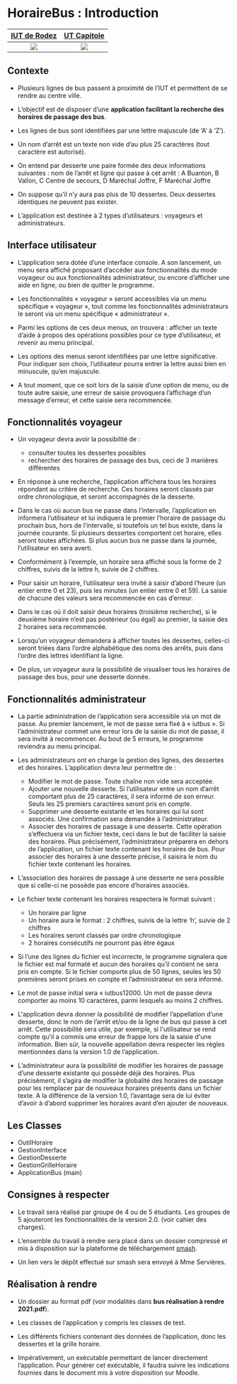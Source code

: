 # HoraireBus : Introduction


[IUT de Rodez](http://www.iut-rodez.fr/)|  [UT Capitole](https://www.ut-capitole.fr/)
:--------------------------------------:|:-------------------------:
![](http://www.iut-rodez.fr/logo.jpg)   |  ![](https://upload.wikimedia.org/wikipedia/fr/thumb/2/2f/Universit%C3%A9_Toulouse_1_%28logo%29.svg/1200px-Universit%C3%A9_Toulouse_1_%28logo%29.svg.png)



## Contexte
+ Plusieurs  lignes de  bus passent à  proximité  de  l’IUT et permettent de  se  rendre au centre  ville.  

+ L’objectif est de disposer d’une **application facilitant la recherche des horaires de passage des bus**.

+ Les lignes de bus sont identifiées par une lettre majuscule (de ‘A’ à ‘Z’).

+ Un nom d’arrêt est un texte non vide d’au plus 25 caractères (tout caractère est autorisé).

+ On entend par desserte une paire formée des deux informations suivantes : nom de l’arrêt et ligne qui passe à cet arrêt : 
A Buanton, B Vallon, C Centre de secours, D Maréchal Joffre, F Maréchal Joffre 

+ On suppose qu’il n’y aura pas plus de 10 dessertes. Deux dessertes identiques ne peuvent pas exister.

+ L’application est destinée à 2 types d’utilisateurs : voyageurs et administrateurs.


## Interface utilisateur
+ L’application  sera  dotée  d’une  interface  console.  A  son  lancement,  un  menu  sera  affiché proposant d’accéder  aux  fonctionnalités du  mode voyageur  ou  aux  fonctionnalités  administrateur, ou  encore d’afficher une aide en ligne, ou bien de quitter le programme.

+ Les fonctionnalités « voyageur » seront accessibles via un menu spécifique « voyageur », tout comme les fonctionnalités administrateurs le seront via un menu spécifique « administrateur ».  

+ Parmi les options de ces deux  menus, on trouvera : afficher un texte d’aide à propos des opérations possibles pour ce type d’utilisateur, et revenir au menu principal.

+ Les  options  des  menus  seront  identifiées  par  une  lettre  significative.  Pour  indiquer  son  choix, l’utilisateur pourra entrer la lettre aussi bien en minuscule, qu’en majuscule.

+ A tout moment, que ce soit lors de la saisie d’une option de menu, ou de toute autre saisie, une erreur de saisie provoquera l’affichage d’un message d’erreur, et cette saisie sera recommencée.


## Fonctionnalités voyageur
+ Un voyageur devra avoir la possibilité de :
 
	+ consulter toutes les dessertes possibles
	+ rechercher des horaires de passage des bus, ceci de 3 manières différentes 
	
+ En réponse à une recherche, l’application affichera tous les horaires répondant au critère de recherche. Ces horaires seront classés par ordre chronologique, et seront accompagnés de la desserte.

+ Dans  le  cas  où  aucun  bus  ne  passe  dans  l’intervalle,  l’application  en  informera  l’utilisateur  et  lui indiquera  le  premier  l’horaire  de  passage  du  prochain  bus,  hors  de  l’intervalle,  si  toutefois  un  tel  bus existe,  dans  la  journée  courante.  Si  plusieurs  dessertes  comportent  cet  horaire,  elles  seront  toutes affichées. Si plus aucun bus ne passe dans la journée, l’utilisateur en sera averti.     

+ Conformément à l’exemple, un horaire sera affiché sous la forme de   2 chiffres, suivis de la lettre h, suivie de 2 chiffres.      

+ Pour saisir un horaire, l’utilisateur sera invité à saisir d’abord l’heure (un entier entre 0 et 23), puis les minutes (un entier entre 0 et 59). La saisie de chacune des valeurs sera recommencée en cas d’erreur.       

+ Dans  le  cas  où  il  doit  saisir  deux  horaires  (troisième  recherche),  si  le  deuxième  horaire  n’est  pas postérieur (ou égal) au premier, la saisie des 2 horaires sera recommencée.

+ Lorsqu’un  voyageur  demandera  à  afficher  toutes  les  dessertes,  celles-ci  seront  triées  dans  l’ordre alphabétique des noms des arrêts, puis dans l’ordre des lettres identifiant la ligne. 

+ De plus, un voyageur aura la possibilité de visualiser tous les horaires de passage des bus, pour une desserte donnée.   


## Fonctionnalités administrateur
+ La partie administration de l’application sera accessible via un mot de passe. Au premier lancement, le mot  de  passe  sera  fixé  à  «  iutbus ».  Si  l’administrateur  commet  une  erreur  lors  de  la  saisie  du  mot  de passe, il sera invité à recommencer. Au bout de 5 erreurs, le programme reviendra au menu principal.
 
+ Les  administrateurs  ont  en  charge  la  gestion  des  lignes,  des  dessertes  et  des  horaires.  L’application devra leur permettre de : 

	+ Modifier le mot de passe. Toute chaîne non vide sera acceptée.
	+ Ajouter  une  nouvelle  desserte.  Si  l’utilisateur  entre  un  nom  d’arrêt  comportant  plus  de  25 caractères, il sera informé de son erreur. Seuls les 25 premiers caractères seront pris en compte.
	+ Supprimer  une  desserte  existante  et  les  horaires  qui  lui  sont  associés.  Une  confirmation  sera demandée à l’administrateur.
	+ Associer  des  horaires  de  passage  à  une  desserte.  Cette  opération  s’effectuera  via  un  fichier  texte, ceci  dans  le  but  de  faciliter  la  saisie  des  horaires.  Plus  précisément,  l’administrateur  préparera  en dehors de l’application, un fichier texte contenant les horaires de bus. Pour associer des horaires à une desserte précise, il saisira le nom du fichier texte contenant les horaires.

+ L’association  des  horaires  de  passage  à  une  desserte  ne  sera  possible  que  si  celle-ci  ne  possède  pas encore d’horaires associés. 

+ Le fichier texte contenant les horaires respectera le format suivant : 

	+ Un horaire par ligne
	+ Un horaire aura le format :  2 chiffres, suivis de la lettre ‘h’, suivie de 2 chiffres
	+ Les horaires seront classés par ordre chronologique
	+ 2 horaires consécutifs ne pourront pas être égaux

+ Si l’une des lignes du fichier est incorrecte, le programme signalera que le fichier est mal formaté et aucun des horaires qu’il contient ne sera pris en compte. Si le fichier comporte plus de 50 lignes, seules les 50 premières seront prises en compte et l’administrateur en sera informé.

+ Le mot de passe initial sera « iutbus12000. Un mot de passe devra comporter au moins 10 caractères, parmi lesquels au moins 2 chiffres. 

+ L'application  devra  donner  la  possibilité  de  modifier l’appellation  d’une  desserte,  donc  le  nom  de l’arrêt et/ou de la ligne de bus qui passe à cet arrêt. Cette possibilité sera utile, par exemple, si l'utilisateur se  rend  compte  qu'il  a  commis  une  erreur  de  frappe  lors  de  la  saisie  d'une  information.  Bien  sûr,  la nouvelle appellation devra respecter les règles mentionnées dans la version 1.0 de l’application.

+ L’administrateur  aura  la  possibilité  de  modifier  les  horaires  de  passage  d’une  desserte  existante  qui possède  déjà  des  horaires.  Plus  précisément,  il  s’agira  de  modifier  la  globalité  des  horaires  de  passage pour les remplacer par de nouveaux horaires présents dans un fichier texte. A la différence de la version 1.0, l’avantage sera de lui éviter d’avoir à d’abord supprimer les horaires avant d’en ajouter de nouveaux.


## Les Classes
+ OutilHoraire
+ GestionInterface
+ GestionDesserte
+ GestionGrilleHoraire
+ ApplicationBus (main)

## Consignes à respecter 
+ Le  travail  sera  réalisé  par  groupe  de  4  ou  de  5  étudiants.  Les  groupes  de  5  ajouteront  les fonctionnalités de la version 2.0. (voir cahier des charges).

+ L’ensemble  du  travail    à  rendre  sera  placé  dans  un  dossier  compressé  et  mis  à  disposition  sur  la plateforme de téléchargement [smash](http://fromsmash.com/).

+ Un lien vers le dépôt effectué sur smash sera envoyé à Mme Servières.

## Réalisation à rendre

+ Un dossier au format pdf (voir modalités dans **bus réalisation à rendre 2021.pdf**). 

+ Les classes de l’application y compris les classes de test. 

+ Les  différents  fichiers  contenant  des  données  de  l’application,  donc  les  dessertes  et  la  grille horaire. 

+ Impérativement, un exécutable  permettant  de  lancer  directement  l’application.  Pour  générer  cet exécutable, il faudra suivre les indications fournies dans le document mis à votre disposition sur Moodle.
